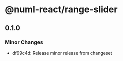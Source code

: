 # @numl-react/range-slider

## 0.1.0

### Minor Changes

- df99c4d: Release minor release from changeset
